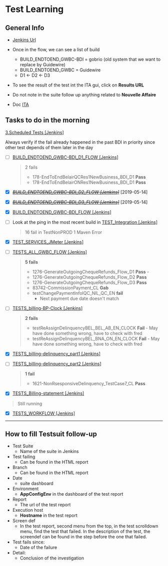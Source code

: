 # Test Learning

## General Info

 - [Jenkins Url](https://stha38e56:444/view/Billing/)

  - Once in the flow, we can see a list of build
    - BUILD_ENDTOEND_GWBC-BDI = gobrio (old system that we want to replace by Guidewire)
    - BUILD_ENDTOEND_GWBC = Guidewire
    - D1 <- D2 <- D3
- To see the result of the test int the ITA gui, click on **Results URL**
- Do not note in the suite follow up anything related to **Nouvelle Affaire**
- Doc [ITA](https://apps.iad.ca.inet/sites/adsth/ITA/default.aspx )
## Tasks to do in the morning
[3.Scheduled Tests [Jenkins]](https://stha38e56:444/view/Billing/view/3.Scheduled%20Tests/)

Always verify if the fail already happened in the past
BDI in priority since other test depends of them later in the day

- [ ] [BUILD_ENDTOEND_GWBC-BDI_D1_FLOW [Jenkins]](https://stha38e56:444/view/Billing/view/3.Scheduled%20Tests/job/BUILD_ENDTOEND_GWBC-BDI_D1_FLOW/)
  > 2 fails
  > - 178-EndToEndBelairQCRes1NewBusiness_BDI_D1 **Pass**
  > - 178-EndToEndBelairONRes1NewBusiness_BDI_D1 **Pass**
- [X] ~~*[BUILD_ENDTOEND_GWBC-BDI_D2_FLOW [Jenkins]](https://stha38e56:444/view/Billing/view/3.Scheduled%20Tests/job/BUILD_ENDTOEND_GWBC-BDI_D2_FLOW/)*~~ [2019-05-14]
- [X] ~~*[BUILD_ENDTOEND_GWBC-BDI_D3_FLOW [Jenkins]](https://stha38e56:444/view/Billing/view/3.Scheduled%20Tests/job/BUILD_ENDTOEND_GWBC-BDI_D3_FLOW/)*~~ [2019-05-14]
- [X] [BUILD_ENDTOEND_GWBC-BDI_FLOW [Jenkins]](https://stha38e56:444/view/Billing/view/3.Scheduled%20Tests/job/BUILD_ENDTOEND_GWBC-BDI_FLOW/)
- [ ] Look at the ping in the most recent build in [TEST_Integration [Jenkins]](https://stha38e56:444/view/Billing/view/3.Scheduled%20Tests/job/TEST_Integration/)
  > 16 fail in TestNonPROD
  > 1 Maven Error
    
- [X] [TEST_SERVICES_JMeter [Jenkins]](https://stha38e56:444/view/Billing/view/3.Scheduled%20Tests/job/TEST_SERVICES_JMeter/)
- [ ] [TESTS_ALL_GWBC_FLOW [Jenkins]](https://stha38e56:444/view/Billing/view/3.Scheduled%20Tests/job/TESTS_ALL_GWBC_FLOW/)
  > **5 fails**
  >  - 1276-GenerateOutgoingChequeRefunds_Flow_D1 **Pass**
        - 
  >  - 1276-GenerateOutgoingChequeRefunds_Flow_D2 **Pass**
  >  - 1276-GenerateOutgoingChequeRefunds_Flow_D3 **Pass**
  >  - 83742-CommissionPayment_CL **Gab**
  >  - testChangePaymentInfoIQC_NIL_QC_EN **fail**
  >     - Next payment due date doesn't match
- [ ] [TESTS_billing-BP-Clock [Jenkins]](https://stha38e56:444/view/Billing/view/3.Scheduled%20Tests/job/TESTS_billing-BP-Clock/)
  > **2 fails**
  > -  testReAssignDelinquencyBEL_BEL_AB_EN_CLOCK **Fail** - May have done something wrong, have to check with fred
  > -  testReAssignDelinquencyBEL_BNA_ON_EN_CLOCK **Fail** - May have done something wrong, have to check with fred
- [X] [TESTS_billing-delinquency_part1 [Jenkins]](https://stha38e56:444/view/Billing/view/3.Scheduled%20Tests/job/TESTS_billing-delinquency_part1/)
- [ ] [TESTS_billing-delinquency_part2 [Jenkins]](https://stha38e56:444/view/Billing/view/3.Scheduled%20Tests/job/TESTS_billing-delinquency_part2/)
  > **1 fail**
  > -  1621-NonRsesponsiveDelinquency_TestCase7_CL **Pass**
- [X] [TESTS_Billing-statement [Jenkins]](https://stha38e56:444/view/Billing/view/3.Scheduled%20Tests/job/TESTS_Billing-statement/)
> Still running
- [X] [TESTS_WORKFLOW [Jenkins]](https://stha38e56:444/view/Billing/view/3.Scheduled%20Tests/job/TESTS_WORKFLOW/)

---

## How to fill Testsuit follow-up
- Test Suite
  - Name of the suite in Jenkins
- Test failing
  - Can be found in the HTML report
- Branch
  - Can be found in the HTML report
- Date
  - suite dashboard
- Environment
  - **AppConfigEnv** in the dashboard of the test report
- Report
  - The url of the test report
- Execution host
  - **Hostname** in the test report
- Screen def
  - In the test report, second menu from the top, in the test scrolldown menu, find the test that failed. In the description of the test, the screendef can be found in the step before the one that failed.
- Test fails since:
  - Date of the failure
- Detail:
  - Conclusion of the investigation